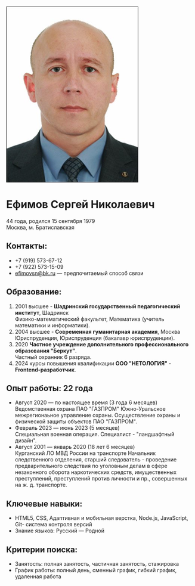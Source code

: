 ![Alt text](image.png) 

# Ефимов Сергей Николаевич

44 года, родился 15 сентября 1979  
Москва, м. Братиславская 

## Контакты:
- +7 (919) 573-67-12
- +7 (922) 573-15-09
- efimovsn@bk.ru — предпочитаемый способ связи

## Образование:
1. 2001 высшее - **Шадринский государственный педагогический институт**, Шадринск  
Физико-математический факультет, Математика (учитель математики и информатики).
2. 2004 высшее - **Современная гуманитарная академия**, Москва  
Юриспруденция, Юриспруденция (бакалавр юриспруденции).
3. 2020 **Частное учреждение дополнительного профессионального образования "Беркут"**.  
   Частный охранник 6 разряда.
4. 2024 курсы повышения квалификации **ООО "НЕТОЛОГИЯ" -  Frontend-разработчик**.

## Опыт работы: 22 года
- Август 2020 — по настоящее время (3 года 6 месяцев)  
Ведомственная охрана ПАО "ГАЗПРОМ" Южно-Уральское межрегионаьное управление охраны. Осуществление охраны и физической защиты объектов ПАО "ГАЗПРОМ".
- Февраль 2023 — июнь 2023 (5 месяцев)  
Специальная военная операция. Специалист - "ландшафтный дизайн".
- Август 2001 — январь 2020 (18 лет 6 месяцев)  
Курганский ЛО МВД России на транспорте
Начальник следственного отделения, старший следователь - проведение предварительного следствия по уголовным делам в сфере незаконного оборота наркотических средств, имущественных преступлений, преступлений против личности и пр., совершенных на ж. д. транспорте.

## Ключевые навыки:
- HTML5, CSS, Адаптивная и мобильная верстка, Node.js, JavaScript, Git- система контроля версий
- Знание языков: Русский — Родной

## Критерии поиска:
- Занятость: полная занятость, частичная занятость, стажировка
- График работы: полный день, сменный график, гибкий график, удаленная работа

